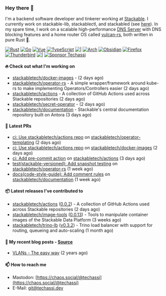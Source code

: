 ### Hey there 👋

I'm a backend software developer and tinkerer working at [Stackable][stackable]. I currently work on
stackable-lib, stackablectl, and stackabled (see [here][stackable-work]). In my spare time, I work on
a scalable high-performance [DNS Server][portal] with DNS blocking features and a home router OS
called [vulcan-rs][vulcan], both written in pure Rust 🦀.

[stackable-work]: https://github.com/stackabletech/stackable
[stackable]: https://github.com/stackabletech
[portal]: https://github.com/portal-rs/portal
[vulcan]: https://github.com/vulcan-rs

[![Rust](https://img.shields.io/badge/-Rust-141414?style=flat&logo=rust&logoColor=%23f97f39)](https://www.rust-lang.org/)
[![Go](https://img.shields.io/badge/-Go-141414?style=flat&logo=go&logoColor=%23f97f39)](https://go.dev/)
[![Vue](https://img.shields.io/badge/-Vue-141414?style=flat&logo=vuedotjs&logoColor=%23f97f39)](https://vuejs.org/)
[![TypeScript](https://img.shields.io/badge/-TypeScript-141414?style=flat&logo=typescript&logoColor=%23f97f39)](https://www.typescriptlang.org/)
![|](https://img.shields.io/badge/-%7C-141414?style=flat&logoColor=%23f97f39)
[![Arch](https://img.shields.io/badge/-Arch-141414?style=flat&logo=archlinux&logoColor=%23f97f39)](https://archlinux.org/)
[![Obsidian](https://img.shields.io/badge/-Obsidian-141414?style=flat&logo=obsidian&logoColor=%23f97f39)](https://obsidian.md/)
[![Firefox](https://img.shields.io/badge/-Firefox-141414?style=flat&logo=firefox&logoColor=%23f97f39)](https://www.mozilla.org/en-US/firefox/new/)
[![Thunderbird](https://img.shields.io/badge/-Thunderbird-141414?style=flat&logo=thunderbird&logoColor=%23f97f39)](https://www.thunderbird.net/en-US/)
![|](https://img.shields.io/badge/-%7C-141414?style=flat&logoColor=%23f97f39)
[![Sponsor Techassi](https://img.shields.io/badge/-Sponsor-141414?style=flat&logo=github&logoColor=%23f97f39)](https://github.com/sponsors/Techassi)

#### 🔥 Check out what I'm working on


- [stackabletech/docker-images](https://github.com/stackabletech/docker-images) -  (2 days ago)
- [stackabletech/operator-rs](https://github.com/stackabletech/operator-rs) - A simple wrapper/framework around kube-rs to make implementing Operators/Controllers easier (2 days ago)
- [stackabletech/actions](https://github.com/stackabletech/actions) - A collection of GitHub Actions used across Stackable repositories (2 days ago)
- [stackabletech/secret-operator](https://github.com/stackabletech/secret-operator) -  (2 days ago)
- [stackabletech/documentation](https://github.com/stackabletech/documentation) - Stackable&#39;s central documentation repository built on Antora (3 days ago)

#### 🧪 Latest PRs


- [ci: Use stackabletech/actions repo](https://github.com/stackabletech/operator-templating/pull/442) on [stackabletech/operator-templating](https://github.com/stackabletech/operator-templating) (2 days ago)
- [ci: Use stackabletech/actions repo](https://github.com/stackabletech/docker-images/pull/885) on [stackabletech/docker-images](https://github.com/stackabletech/docker-images) (2 days ago)
- [ci: Add pre-commit action](https://github.com/stackabletech/actions/pull/1) on [stackabletech/actions](https://github.com/stackabletech/actions) (3 days ago)
- [test(stackable-versioned): Add snapshot testing](https://github.com/stackabletech/operator-rs/pull/881) on [stackabletech/operator-rs](https://github.com/stackabletech/operator-rs) (1 week ago)
- [docs(code-style-guide): Add comment rules](https://github.com/stackabletech/documentation/pull/668) on [stackabletech/documentation](https://github.com/stackabletech/documentation) (1 week ago)

#### 📦 Latest releases I've contributed to


- [stackabletech/actions](https://github.com/stackabletech/actions/releases/tag/0.0.2) ([0.0.2](https://github.com/stackabletech/actions/releases/tag/0.0.2)) - A collection of GitHub Actions used across Stackable repositories (2 days ago)
- [stackabletech/image-tools](https://github.com/stackabletech/image-tools/releases/tag/0.0.13) ([0.0.13](https://github.com/stackabletech/image-tools/releases/tag/0.0.13)) - Tools to manipulate container images of the Stackable Data Platform (3 weeks ago)
- [stackabletech/trino-lb](https://github.com/stackabletech/trino-lb/releases/tag/v0.3.2) ([v0.3.2](https://github.com/stackabletech/trino-lb/releases/tag/v0.3.2)) - Trino load balancer with support for routing, queueing and auto-scaling (1 month ago)

#### 📜 My recent blog posts - [Source](https://github.com/Techassi/page)


- [VLANs - The easy way](https://techassi.dev/posts/vlans-the-easy-way/) (2 years ago)

#### 📫 How to reach me

- Mastodon: [https://chaos.social/@techassi](https://chaos.social/@techassi)
- E-Mail: git@techassi.dev
